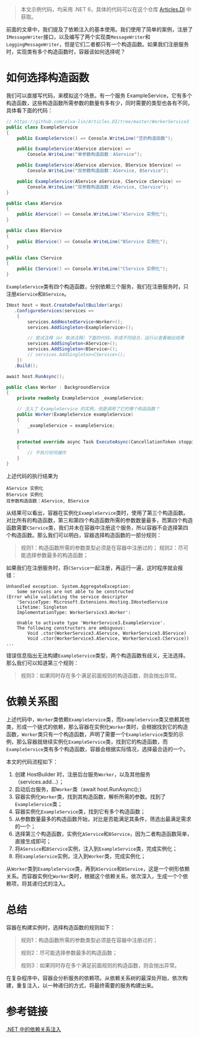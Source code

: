 > 本文示例代码，均采用 .NET 6，具体的代码可以在这个仓库 [Articles.DI](https://github.com/alva-lin/Articles.DI/tree/master) 中获取。

前面的文章中，我们提及了依赖注入的基本使用。我们使用了简单的案例，注册了`IMessageWriter`接口，以及编写了两个实现类`MessageWriter`和`LoggingMessageWriter`，但是它们二者都只有一个构造函数。如果我们注册服务时，实现类有多个构造函数时，容器该如何选择呢？

# 如何选择构造函数

我们可以直接写代码，来模拟这个场景。有一个服务 ExampleService，它有多个构造函数，这些构造函数所需参数的数量有多有少，同时需要的类型也各有不同，具体看下面的代码：

```c#
// https://github.com/alva-lin/Articles.DI/tree/master/WorkerService3
public class ExampleService
{
    public ExampleService() => Console.WriteLine("空的构造函数");

    public ExampleService(AService aService) =>
        Console.WriteLine("单参数构造函数：AService");

    public ExampleService(AService aService, BService bService) =>
        Console.WriteLine("双参数构造函数：AService, BService");

    public ExampleService(AService aService, CService cService) =>
        Console.WriteLine("双参数构造函数：AService, CService");
}

public class AService
{
    public AService() => Console.WriteLine("AService 实例化");
}

public class BService
{
    public BService() => Console.WriteLine("BService 实例化");
}

public class CService
{
    public CService() => Console.WriteLine("CService 实例化");
}
```

`ExampleService`类有四个构造函数，分别依赖三个服务，我们在注册服务时，只注册`AService`和`BService`。

```c#
IHost host = Host.CreateDefaultBuilder(args)
   .ConfigureServices(services =>
    {
        services.AddHostedService<Worker>();
        services.AddSingleton<ExampleService>();

        // 尝试注释（or 取消注释）下面的代码，形成不同组合，运行以查看输出结果
        services.AddSingleton<AService>();
        services.AddSingleton<BService>();
        // services.AddSingleton<CService>();
    })
   .Build();

await host.RunAsync();

public class Worker : BackgroundService
{
    private readonly ExampleService _exampleService;

    // 注入了 ExampleService 的实例，但是调用了它的哪个构造函数？
    public Worker(ExampleService exampleService)
    {
        _exampleService = exampleService;
    }

    protected override async Task ExecuteAsync(CancellationToken stoppingToken)
    {
        // 不执行任何操作
    }
}
```

上述代码的执行结果为

```
AService 实例化
BService 实例化
双参数构造函数：AService, BService
```

从结果可以看出，容器在实例化`ExampleService`类时，使用了第三个构造函数。对比所有的构造函数，第三和第四个构造函数所需的参数数量最多，而第四个构造函数需要`CService`类，我们并未在容器中注册这个服务，所以容器不会选择第四个构造函数。那么我们可以明白，容器选择构造函数的一部分规则：

> 规则1：构造函数所需的参数类型必须是在容器中注册过的；
> 规则2：尽可能选择参数最多的构造函数；

如果我们在注册服务时，将`CService`一起注册，再运行一遍，这时程序就会报错：

```log
Unhandled exception. System.AggregateException:
    Some services are not able to be constructed
(Error while validating the service descriptor
    'ServiceType: Microsoft.Extensions.Hosting.IHostedService
    Lifetime: Singleton
    ImplementationType: WorkerService3.Worker':

    Unable to activate type 'WorkerService3.ExampleService'.
    The following constructors are ambiguous:
        Void .ctor(WorkerService3.AService, WorkerService3.BService)
        Void .ctor(WorkerService3.AService, WorkerService3.CService))
...
```

错误信息指出无法构建`ExampleService`类型，两个构造函数有歧义，无法选择。那么我们可以知道第三个规则：

> 规则3：如果同时存在多个满足前面规则的构造函数，则会抛出异常。

# 依赖关系图

上述代码中，`Worker`类依赖`ExampleService`类，而`ExampleService`类又依赖其他类，形成一个链式的依赖，那么容器在实例化`Worker`类时，会根据找到它的构造函数，`Worker`类只有一个构造函数，声明了需要一个`ExampleService`类型的示例，那么容器就继续实例化`ExampleService`类，找到它的构造函数，而`ExampleService`类有多个构造函数，容器会根据实际情况，选择最合适的一个。

本文的代码流程如下：

1. 创建 HostBuilder 时，注册后台服务`Worker`，以及其他服务（services.add...）；
2. 启动后台服务，即`Worker`类（await host.RunAsync();）
3. 容器实例化`Worker`类，找到其构造函数，解析所需的参数。找到了`ExampleService`类；
4. 容器实例化`ExampleService`类，找到它有多个构造函数；
5. 从参数数量最多的构造函数开始，对比是否能满足其条件，筛选出最满足需求的一个；
6. 选择第三个构造函数，实例化`AService`和`BService`，因为二者构造函数简单，直接生成即可；
7. 将`AService`和`BService`实例，注入到`ExampleService`类，完成实例化；
8. 将`ExampleService`实例，注入到`Worker`类，完成实例化；

从`Worker`类到`ExampleService`类，再到`AService`和`BService`，这是一个树形依赖关系。而容器实例化`Worker`类时，根据这个依赖关系，依次深入，生成一个个依赖项，将其递归式的注入。

# 总结

容器在构建实例时，选择构造函数的规则如下：

> 规则1：构造函数所需的参数类型必须是在容器中注册过的；
>
> 规则2：尽可能选择参数最多的构造函数；
>
> 规则3：如果同时存在多个满足前面规则的构造函数，则会抛出异常。

在复杂程序中，容器会分析服务的依赖项。从依赖关系树的最深处开始，依次构建，重复注入，以一种递归的方式，将最终需要的服务构建出来。

# 参考链接

[.NET 中的依赖关系注入](https://docs.microsoft.com/zh-cn/dotnet/core/extensions/dependency-injection#see-also)
